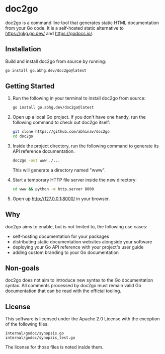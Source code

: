 # doc2go

doc2go is a command line tool
that generates static HTML documentation from your Go code.
It is a self-hosted static alternative to
https://pkg.go.dev/ and https://godocs.io/.

## Installation

Build and install doc2go from source by running:

```bash
go install go.abhg.dev/doc2go@latest
```

## Getting Started

1. Run the following in your terminal to install doc2go from source:

    ```bash
    go install go.abhg.dev/doc2go@latest
    ```

2. Open up a local Go project.
   If you don't have one handy,
   run the following command to check out doc2go itself:

    ```bash
    git clone https://github.com/abhinav/doc2go
    cd doc2go
    ```

3. Inside the project directory,
   run the following command to generate its API reference documentation.

    ```bash
    doc2go -out www ./...
    ```

    This will generate a directory named "www".

4. Start a temporary HTTP file server inside the new directory:

    ```bash
    cd www && python -m http.server 8000
    ```

5. Open up http://127.0.0.1:8000/ in your browser.

## Why

doc2go aims to enable, but is not limited to,
the following use cases:

* self-hosting documentation for your packages
* distributing static documentation websites alongside your software
* deploying your Go API reference with your project's user guide
* adding custom branding to your Go documentation

## Non-goals

doc2go does not aim to
introduce new syntax to the Go documentation syntax.
All comments processed by doc2go must remain valid Go documentation
that can be read with the official tooling.

## License

This software is licensed under the Apache 2.0 License
with the exception of the following files.

    internal/godoc/synopsis.go
    internal/godoc/synopsis_test.go

The license for those files is noted inside them.
